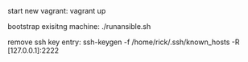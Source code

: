 start new vagrant:
vagrant up

bootstrap exisitng machine:
./runansible.sh

remove ssh key entry:
ssh-keygen -f /home/rick/.ssh/known_hosts -R [127.0.0.1]:2222